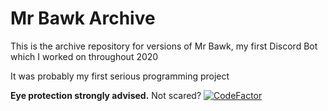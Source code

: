 # Mr Bawk Archive

This is the archive repository for versions of Mr Bawk, my first Discord Bot which I worked on throughout 2020

It was probably my first serious programming project

**Eye protection strongly advised.** Not scared? [![CodeFactor](https://www.codefactor.io/repository/github/iiiii7d/mrbawk/badge)](https://www.codefactor.io/repository/github/iiiii7d/mrbawk)